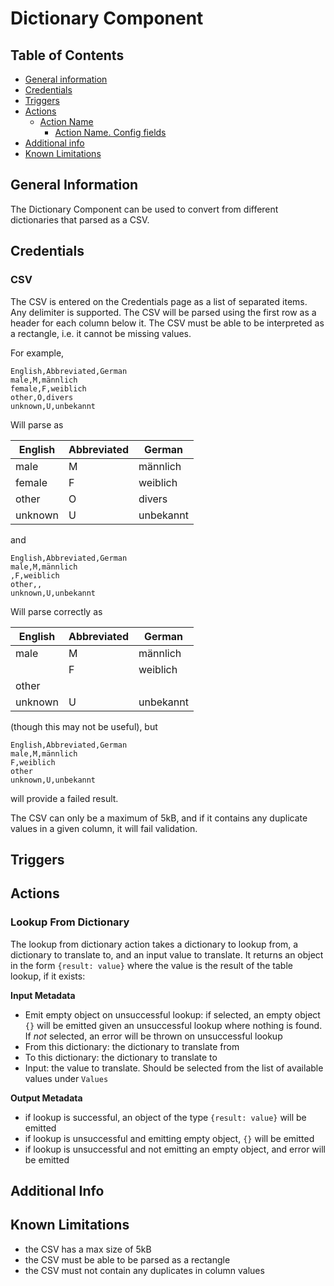 # Dictionary Component
## Table of Contents
* [General information](#general-information)
* [Credentials](#credentials)
* [Triggers](#triggers)
* [Actions](#actions)
   * [Action Name](#action-name)
     * [Action Name. Config fields](#action-name-config-fields)
* [Additional info](#additional-info)
* [Known Limitations](#known-limitations)

## General Information
The Dictionary Component can be used to convert from different dictionaries that parsed as a CSV.

## Credentials
### CSV
The CSV is entered on the Credentials page as a list of separated items. Any delimiter is supported. The CSV will be parsed using the first row as a header for each column below it. The CSV must be able to be interpreted as a rectangle, i.e. it cannot be missing values.

For example,

```
English,Abbreviated,German
male,M,männlich
female,F,weiblich
other,O,divers
unknown,U,unbekannt
```

Will parse as

| English | Abbreviated | German    | 
|---------|-------------|-----------| 
| male    | M           | männlich  | 
| female  | F           | weiblich  | 
| other   | O           | divers    | 
| unknown | U           | unbekannt |

and

```
English,Abbreviated,German
male,M,männlich
,F,weiblich
other,,
unknown,U,unbekannt
```

Will parse correctly as

| English | Abbreviated | German    | 
|---------|-------------|-----------| 
| male    | M           | männlich  | 
|         | F           | weiblich  | 
| other   |             |           | 
| unknown | U           | unbekannt | 

(though this may not be useful), but

```
English,Abbreviated,German
male,M,männlich
F,weiblich
other
unknown,U,unbekannt
```
will provide a failed result.

The CSV can only be a maximum of 5kB, and if it contains any duplicate values in a given column, it will fail validation.

## Triggers

## Actions
### Lookup From Dictionary
The lookup from dictionary action takes a dictionary to lookup from, a dictionary to translate to, and an input value to translate. It returns an object in the form `{result: value}` where the value is the result of the table lookup, if it exists:

**Input Metadata**
- Emit empty object on unsuccessful lookup: if selected, an empty object `{}` will be emitted given an unsuccessful lookup where nothing is found. If *not* selected, an error will be thrown on unsuccessful lookup
- From this dictionary: the dictionary to translate from
- To this dictionary: the dictionary to translate to
- Input: the value to translate. Should be selected from the list of available values under `Values`

**Output Metadata**
- if lookup is successful, an object of the type `{result: value}` will be emitted
- if lookup is unsuccessful and emitting empty object, `{}` will be emitted
- if lookup is unsuccessful and not emitting an empty object, and error will be emitted

## Additional Info

## Known Limitations
- the CSV has a max size of 5kB
- the CSV must be able to be parsed as a rectangle
- the CSV must not contain any duplicates in column values